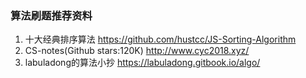 ### 算法刷题推荐资料
1. 十大经典排序算法 https://github.com/hustcc/JS-Sorting-Algorithm
2. CS-notes(Github stars:120K) http://www.cyc2018.xyz/
3. labuladong的算法小抄 https://labuladong.gitbook.io/algo/